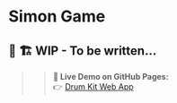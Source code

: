 # Simon Game
## 🚧 🏗️ WIP - To be written...
>> **🔗 Live Demo on GitHub Pages:**  
> 👉 [Drum Kit Web App](https://david-voss.github.io/Drum-Kit/)
